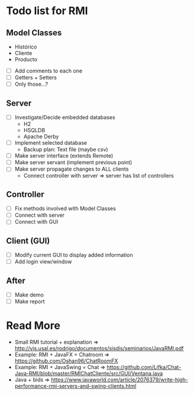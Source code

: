 Todo list for RMI
===

## Model Classes
* Histórico
* Cliente
* Producto
- [ ] Add comments to each one
- [ ] Getters + Setters
- [ ] Only those...?

## Server

- [ ] Investigate/Decide embedded databases
    * H2
    * HSQLDB
    * Apache Derby
- [ ] Implement selected database
    * Backup plan: Text file (maybe csv)
- [ ] Make server interface (extends Remote)
- [ ] Make server servant (implement previous point)
- [ ] Make server propagate changes to ALL clients
    * Connect controller with server => server has list of controllers

## Controller
- [ ] Fix methods involved with Model Classes
- [ ] Connect with server
- [ ] Connect with GUI

## Client (GUI)
- [ ] Modify current GUI to display added information
- [ ] Add login view/window

## After
- [ ] Make demo
- [ ] Make report

# Read More
- Small RMI tutorial + explanation => http://vis.usal.es/rodrigo/documentos/sisdis/seminarios/JavaRMI.pdf
- Example: RMI + JavaFX = Chatroom => https://github.com/Oshan96/ChatRoomFX
- Example: RMI + JavaSwing = Chat => https://github.com/Lifka/Chat-Java-RMI/blob/master/RMIChatCliente/src/GUI/Ventana.java
- Java + bids => https://www.javaworld.com/article/2076379/write-high-performance-rmi-servers-and-swing-clients.html
